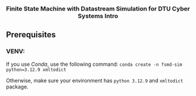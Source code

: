 <h3 align="center">Finite State Machine with Datastream Simulation for DTU Cyber Systems Intro</h3>

## Prerequisites
### VENV:
If you use *Conda*, use the following command:
```conda create -n fsmd-sim python=3.12.9 xmltodict```

Otherwise, make sure your environment has `python 3.12.9` and `xmltodict` package.
